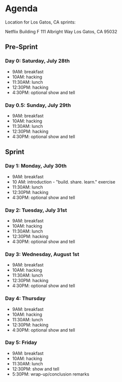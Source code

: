# Agenda

Location for Los Gatos, CA sprints:

Netflix Building F
111 Albright Way
Los Gatos, CA 95032

## Pre-Sprint

### Day 0: Saturday, July 28th

* 9AM: breakfast
* 10AM: hacking
* 11:30AM: lunch
* 12:30PM: hacking
* 4:30PM: optional show and tell

### Day 0.5: Sunday, July 29th

* 9AM: breakfast
* 10AM: hacking
* 11:30AM: lunch
* 12:30PM: hacking
* 4:30PM: optional show and tell

## Sprint

### Day 1: Monday, July 30th

* 9AM: breakfast
* 10 AM: introduction
		- "build. share. learn." exercise 
* 11:30AM: lunch
* 12:30PM: hacking
* 4:30PM: optional show and tell

### Day 2: Tuesday, July 31st

* 9AM: breakfast
* 10AM: hacking
* 11:30AM: lunch
* 12:30PM: hacking
* 4:30PM: optional show and tell

### Day 3: Wednesday, August 1st

* 9AM: breakfast
* 10AM: hacking
* 11:30AM: lunch
* 12:30PM: hacking
* 4:30PM: optional show and tell

### Day 4: Thursday

* 9AM: breakfast
* 10AM: hacking
* 11:30AM: lunch
* 12:30PM: hacking
* 4:30PM: optional show and tell

### Day 5: Friday 

* 9AM: breakfast
* 10AM: hacking
* 11:30AM: lunch
* 12:30PM: show and tell
* 5:30PM: wrap-up/conclusion remarks 
